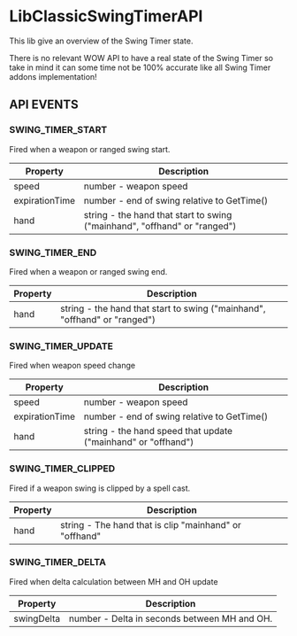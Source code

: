 # LibClassicSwingTimerAPI

This lib give an overview of the Swing Timer state.

There is no relevant WOW API to have a real state of the Swing Timer so take in mind it can some time not be 100% accurate like all Swing Timer addons implementation!

## API EVENTS

### SWING_TIMER_START

Fired when a weapon or ranged swing start.

| Property | Description |  
| ----------- | ----------- |
| speed | number - weapon speed |
| expirationTime | number - end of swing relative to GetTime() |
| hand | string - the hand that start to swing ("mainhand", "offhand" or "ranged") |

### SWING_TIMER_END

Fired when a weapon or ranged swing end.

| Property | Description |  
| ----------- | ----------- |
| hand | string - the hand that start to swing ("mainhand", "offhand" or "ranged") |

### SWING_TIMER_UPDATE

Fired when weapon speed change

| Property | Description |  
| ----------- | ----------- |
| speed | number - weapon speed |
| expirationTime | number - end of swing relative to GetTime() |
| hand | string - the hand speed that update ("mainhand" or "offhand") |

### SWING_TIMER_CLIPPED

Fired if a weapon swing is clipped by a spell cast.

| Property | Description |  
| ----------- | ----------- |
| hand | string - The hand that is clip "mainhand" or "offhand" |

### SWING_TIMER_DELTA

Fired when delta calculation between MH and OH update

| Property | Description |  
| ----------- | ----------- |
| swingDelta | number - Delta in seconds between MH and OH. |
